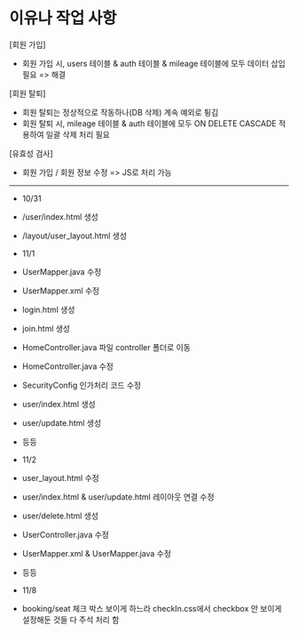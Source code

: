 # 이유나 작업 사항


[회원 가입]
- 회원 가입 시, users 테이블 & auth 테이블 & mileage 테이블에 모두 데이터 삽입 필요 => 해결


[회원 탈퇴]
- 회원 탈퇴는 정상적으로 작동하나(DB 삭제) 계속 예외로 튕김
- 회원 탈퇴 시, mileage 테이블 & auth 테이블에 모두 ON DELETE CASCADE 적용하여 일괄 삭제 처리 필요




[유효성 검사]
- 회원 가입 / 회원 정보 수정 => JS로 처리 가능



--------------------------------------------------------------------------------------------------------

- 10/31
- /user/index.html 생성
- /layout/user_layout.html 생성

- 11/1
- UserMapper.java 수정
- UserMapper.xml 수정
- login.html 생성
- join.html 생성
- HomeController.java 파일 controller 폴더로 이동
- HomeController.java 수정
- SecurityConfig 인가처리 코드 수정
- user/index.html 생성
- user/update.html 생성
- 등등

- 11/2
- user_layout.html 수정
- user/index.html & user/update.html 레이아웃 연결 수정
- user/delete.html 생성
- UserController.java 수정
- UserMapper.xml & UserMapper.java 수정
- 등등

- 11/8
- booking/seat 체크 박스 보이게 하느라 checkIn.css에서 checkbox 안 보이게 설정해둔 것들 다 주석 처리 함